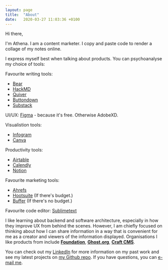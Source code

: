 ```yaml
---
layout: page
title:  "About"
date:   2020-03-27 11:03:36 +0100
---
```

Hi there,

I'm Athena. I am a content marketer. I copy and paste code to render a collage of my notes online.

I express myself best when talking about products. You can psychoanalyse my choice of tools:


Favourite writing tools:
- [Bear](https://bear.app/)
- [HackMD](https://hackmd.io)
- [Quiver](https://happenapps.com/#quiver)
- [Buttondown](https://buttondown.email/athena)
- [Substack](https://elsewhere.substack.com)

UI/UX: [Figma](figma.com/) - because it's free. Otherwise AdobeXD.

Visualistion tools:
- [Infogram](https://infogram.com/)
- [Canva](https://canva.co)

Productivity tools:
- [Airtable](https://airtable.com)
- [Calendly](calendly.com/athena-lam/)
- [Notion](https://notion.so)

Favourite marketing tools: 
- [Ahrefs](https://ahrefs.com)
- [Hootsuite](https://hootsuite.com) (If there's budget.)
- [Buffer](https://buffer.com) (If there's no budget.)


Favourite code editor: [Sublimetext](https://www.sublimetext.com/)


I like learning about backend and software architecture, especially in how they improve UX from behind the scenes. However, I am chiefly focused on thinking about how I can share information in a way that is convenient for me as a creator and viewers of the information displayed. Organisations I like products from include **[Foundation](https://get.foundation/sites/docs/)**, **[Ghost.org](https://ghost.org)**, **[Craft CMS](https://craftcms.com)**.


You can check out my [LinkedIn][linkedin] for more information on my past work and see my latest projects on [my Github repo][jekyll-gh]. If you have questions, you can [e-mail me](mailto:athen@piccoloportfolios.com).

[linkedin]: https://www.linkedin.com/in/athenaylam/
[twitter]:   https://twitter.com/shenchingtou
[jekyll-gh]: https://github.com/shenchingtou/
